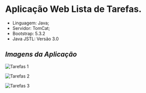 # Aplicação Web Lista de Tarefas.

* Linguagem: Java;
* Servidor: TomCat;
* Bootstrap: 5.3.2
* Java JSTL: Versão 3.0

## _Imagens da Aplicação_

![Tarefas 1](https://github.com/joaopedro-hub/lista_de_tarefas/assets/76401103/62993b8b-1e3c-4f63-b9cc-9475333f2414)


![Tarefas 2](https://github.com/joaopedro-hub/lista_de_tarefas/assets/76401103/8f6e10a2-1da5-4b35-8c85-fefa7fcf508c)


![Tarefas 3](https://github.com/joaopedro-hub/lista_de_tarefas/assets/76401103/b57e128f-52e1-469a-887f-7eec4427e640)

